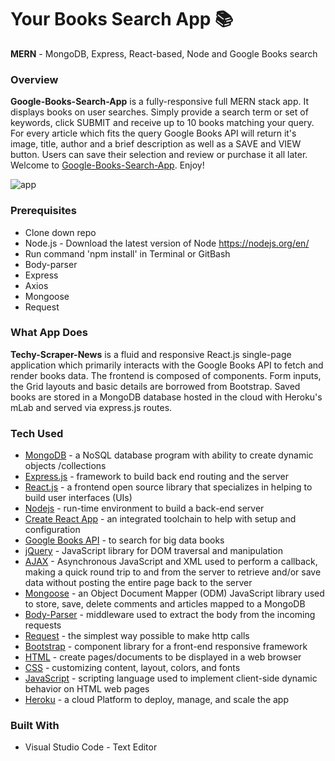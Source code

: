 # Your Books Search App **:books:**
**MERN** - MongoDB, Express, React-based, Node and Google Books search

### Overview

**Google-Books-Search-App** is a fully-responsive full MERN stack app. It displays books on user searches. Simply provide a search term or set of keywords, click SUBMIT and receive up to 10 books matching your query. For every article which fits the query Google Books API will return it's image, title, author and a brief description as well as a SAVE and VIEW button. Users can save their selection and review or purchase it all later. <br>
Welcome to [Google-Books-Search-App](https://quiet-reef-21139.herokuapp.com/). Enjoy!<br>

![app](../client/public/images/book-search.gif)

### Prerequisites

- Clone down repo
- Node.js - Download the latest version of Node https://nodejs.org/en/
- Run command 'npm install' in Terminal or GitBash
- Body-parser
- Express
- Axios
- Mongoose
- Request
   

### What App Does

**Techy-Scraper-News** is a fluid and responsive React.js single-page application which primarily interacts with the Google Books API to fetch and render books data. The frontend is composed of components. Form inputs, the Grid layouts and basic details are borrowed from Bootstrap. Saved books are stored in a MongoDB database hosted in the cloud with Heroku's mLab and served via express.js routes.


### Tech Used

* [MongoDB](https://www.mongodb.com/download-center#community) - a NoSQL database program with ability to create dynamic objects /collections
* [Express.js](https://expressjs.com/) - framework to build back end routing and the server
* [React.js](https://reactjs.org/) - a frontend open source library that specializes in helping to build user interfaces (UIs)
* [Nodejs](https://nodejs.org/en/) - run-time environment to build a back-end server
* [Create React App](https://github.com/facebook/create-react-app) - an integrated toolchain to help with setup and configuration
* [Google Books API](https://developers.google.com/books/) - to search for big data books  
* [jQuery](https://jquery.com/) - JavaScript library for DOM traversal and manipulation
* [AJAX](https://developer.mozilla.org/en-US/docs/Web/Guide/AJAX/Getting_Started) - Asynchronous JavaScript and XML used to perform a callback, making a quick round trip to and from the server to retrieve and/or save data without posting the entire page back to the server
* [Mongoose](http://mongoosejs.com/docs/) - an Object Document Mapper (ODM) JavaScript library used to store, save, delete comments and articles mapped to a MongoDB
* [Body-Parser](https://www.npmjs.com/package/inquirer) - middleware used to extract the body from the incoming requests
* [Request](https://www.npmjs.com/package/request) - the simplest way possible to make http calls
* [Bootstrap](https://www.bootstrapcdn.com/) - component library for a front-end responsive framework
* [HTML](https://html.com/) - create pages/documents to be displayed in a web browser
* [CSS](https://www.w3schools.com/Css/css_intro.asp) - customizing content, layout, colors, and fonts
* [JavaScript](https://www.javascript.com/) - scripting language used to implement client-side dynamic behavior on HTML web pages
* [Heroku](https://html.com/) - a cloud Platform to deploy, manage, and scale the app


### Built With
- Visual Studio Code - Text Editor




<!-- # Create React Express App

## About This Boilerplate

This setup allows for a Node/Express/React app which can be easily deployed to Heroku.

The front-end React app will auto-reload as it's updated via webpack dev server, and the backend Express app will auto-reload independently with nodemon.

## Starting the app locally

Start by installing front and backend dependencies. While in this directory, run the following command:

```
npm install
```

This should install node modules within the server and the client folder.

After both installations complete, run the following command in your terminal:

```
npm start
```

Your app should now be running on <http://localhost:3000>. The Express server should intercept any AJAX requests from the client.

## Deployment (Heroku)

To deploy, simply add and commit your changes, and push to Heroku. As is, the NPM scripts should take care of the rest. -->
